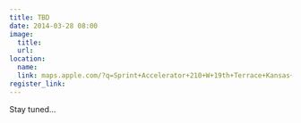 ```yaml
---
title: TBD
date: 2014-03-28 08:00
image:
  title:
  url:
location: 
  name:
  link: maps.apple.com/?q=Sprint+Accelerator+210+W+19th+Terrace+Kansas+City,+MO+64108
register_link:
---
```


Stay tuned...
